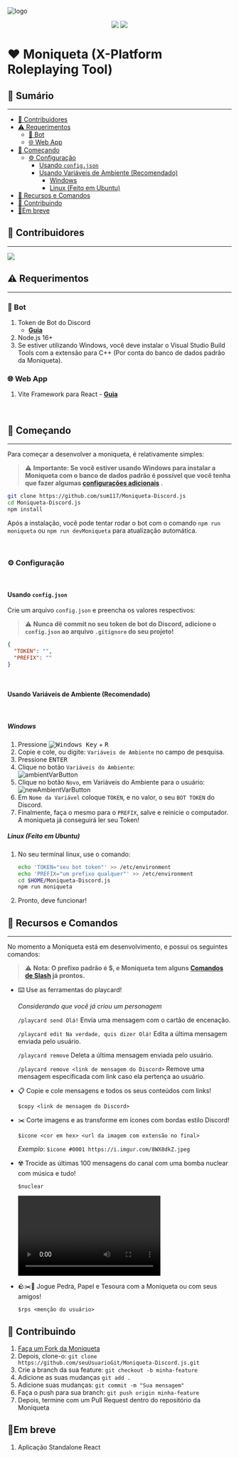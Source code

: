 ![logo](https://repository-images.githubusercontent.com/508305889/7f961e8d-b953-43ad-8a6f-18aaaabfc5d5)

<div align="center">
    <div>
        <img src="https://img.shields.io/github/stars/sum117/Moniqueta-Discord.js?style=for-the-badge&logo=apache%20spark&logoColor=e4e4e4">
        <a href="https://discord.sumserver.xyz" target="new">
            <img src="https://img.shields.io/discord/956439276357308446?logo=discord&style=for-the-badge&logoColor=e4e4e4&label=Server%20de%20Suporte">
        </a>
    </div>
</div>

# ❤️ Moniqueta (X-Platform Roleplaying Tool)

## 📖 Sumário

<hr/>

- [🫶 Contribuidores](#contribuidores)
- [⚠️ Requerimentos](#️-requerimentos)
    - [🤖 Bot](#-bot)
    - [🌐 Web App](#-web-app)
- [🚀 Começando](#-começando)
    - [⚙️ Configuração](#️-configuração)
        - [Usando `config.json`](#usando-configjson)
        - [Usando Variáveis de Ambiente (Recomendado)](#usando-variáveis-de-ambiente-recomendado)
            - [Windows](#windows)
            - [Linux (Feito em Ubuntu)](#linux-feito-em-ubuntu)
- [📝 Recursos e Comandos](#-recursos-e-comandos)
- [🤝 Contribuindo](#-contribuindo)
- [🚩Em breve](#em-breve)

## 🫶 Contribuidores

<hr/>
<a href="https://github.com/sum117/Moniqueta-Discord.js/graphs/contributors">
  <img src="https://contrib.rocks/image?repo=sum117/Moniqueta-Discord.js" />
</a>

## ⚠️ Requerimentos

<hr/>

### 🤖 Bot

1. Token de Bot do Discord
   - **[Guia](https://discordjs.guide/preparations/setting-up-a-bot-application.html#creating-your-bot)**
2. Node.js 16+
3. Se estiver utilizando Windows, você deve instalar o Visual Studio Build Tools com a extensão para C++ (Por conta do
   banco de dados padrão da Moniqueta).

### 🌐 Web App

1. Vite Framework para React - **[Guia](https://vitejs.dev/guide/)**

<br>

## 🚀 Começando

<hr/>

Para começar a desenvolver a moniqueta, é relativamente simples:

> ⚠️ **Importante: Se você estiver usando Windows para instalar a Moniqueta com o banco de dados padrão é possível que
você tenha que fazer
algumas [configurações adicionais](https://github.com/WiseLibs/better-sqlite3/blob/master/docs/troubleshooting.md#Windows)
.**

```sh
git clone https://github.com/sum117/Moniqueta-Discord.js
cd Moniqueta-Discord.js
npm install
```

Após a instalação, você pode tentar rodar o bot com o comando `npm run moniqueta` ou `npm run devMoniqueta` para
atualização automática.

<br>

### ⚙️ Configuração

<br/>

#### Usando `config.json`

Crie um arquivo `config.json` e preencha os valores respectivos:

> ⚠️ **Nunca dê commit no seu token de bot do Discord, adicione o `config.json` ao arquivo `.gitignore` do seu
projeto!**

```json
{
  "TOKEN": "",
  "PREFIX": ""
}
```

<br>

#### Usando Variáveis de Ambiente (Recomendado)

<br>

##### Windows

1. Pressione <kbd>![Windows Key][winlogo]</kbd> + <kbd> R </kbd>
2. Copie e cole, ou digite: `Variáveis de Ambiente` no campo de pesquisa.
3. Pressione <kbd>ENTER</kbd>
4. Clique no botão `Variáveis do Ambiente`: <br> ![ambientVarButton]
5. Clique no botão `Novo`, em Variáveis do Ambiente para o usuário: <br>![newAmbientVarButton]
6. Em `Nome da Variável` coloque `TOKEN`, e no valor, o seu `BOT TOKEN` do Discord.
7. Finalmente, faça o mesmo para o `PREFIX`, salve e reinicie o computador. A moniqueta já conseguirá ler seu Token!

[ambientvarbutton]: https://i.imgur.com/txsDXat.png

[winlogo]: https://i.imgur.com/LYwX4gY.png

[newambientvarbutton]: https://i.imgur.com/nDTq3fp.png

##### Linux (Feito em Ubuntu)

1. No seu terminal linux, use o comando:
   ```sh
   echo 'TOKEN="seu bot token"' >> /etc/environment
   echo 'PREFIX="um prefixo qualquer"' >> /etc/environment
   cd $HOME/Moniqueta-Discord.js
   npm run moniqueta
   ```
2. Pronto, deve funcionar!

## 📝 Recursos e Comandos

<hr/>
No momento a Moniqueta está em desenvolvimento, e possui os seguintes comandos:

> ⚠️ **Nota: O prefixo padrão é $, e Moniqueta tem
alguns [Comandos de Slash](https://support.discord.com/hc/pt-br/articles/1500000368501-Slash-Commands-FAQ) já prontos.**

- ⌨️ Use as ferramentas do playcard!

  _Considerando que você já criou um personagem_

  `/playcard send Olá!` Envia uma mensagem com o cartão de encenação.

  `/playcard edit Na verdade, quis dizer Olá!` Edita a última mensagem enviada pelo usuário.

  `/playcard remove` Deleta a última mensagem enviada pelo usuário.

  `/playcard remove <link de mensagem do Discord>` Remove uma mensagem especificada com link caso ela pertença ao
  usuário.

- 📋 Copie e cole mensagens e todos os seus conteúdos com links!

  `$copy <link de mensagem do Discord>`

- ✂️ Corte imagens e as transforme em ícones com bordas estilo Discord!

  `$icone <cor em hex> <url da imagem com extensão no final>`

  _Exemplo_: `$icone #0001 https://i.imgur.com/8WX8dkZ.jpeg`

- ☢️ Trocide as últimas 100 mensagens do canal com uma bomba nuclear com música e tudo!

  `$nuclear`

  <video
  width="320"
  height="180"
  src="https://user-images.githubusercontent.com/75037449/178625069-a661d585-d22a-42cb-b680-7c35cce49345.mp4"
  type="video/mp4"
  />

- 🪨✂️🧻 Jogue Pedra, Papel e Tesoura com a Moniqueta ou com seus amigos!

  `$rps <menção do usuário>`

## 🤝 Contribuindo

1. [Faça um Fork da Moniqueta](https://github.com/sum117/Moniqueta-Discord.js/fork)
2. Depois, clone-o: `git clone https://github.com/seuUsuarioGit/Moniqueta-Discord.js.git`
3. Crie a branch da sua feature: `git checkout -b minha-feature`
4. Adicione as suas mudanças `git add .`
5. Adicione suas mudanças: `git commit -m "Sua mensagem"`
6. Faça o push para sua branch: `git push origin minha-feature`
7. Depois, termine com um Pull Request dentro do repositório da Moniqueta

## 🚩Em breve

1. Aplicação Standalone React